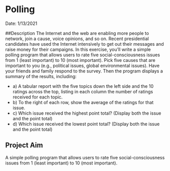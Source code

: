 # Polling
Date: 1/13/2021<br>

##Description
The Internet and the web are enabling more people to network, join a cause, voice opinions, and so on. Recent presidential candidates have used the Internet intensively to get out their messages and raise money for their campaigns. In this exercise, you’ll write a simple polling program that allows users to rate five social-consciousness issues from 1 (least important) to 10 (most important). Pick five causes that are important to you (e.g., political issues, global environmental issues). 
Have your friends and family respond to the survey. 
Then the program displays a summary of the results, including:
- a) A tabular report with the five topics down the left side and the 10 ratings across the top,
listing in each column the number of ratings received for each topic.
- b) To the right of each row, show the average of the ratings for that issue.
- c) Which issue received the highest point total? (Display both the issue and the point total)
- d) Which issue received the lowest point total? (Display both the issue and the point total)

## Project Aim
A simple polling program that allows users to rate five social-consciousness issues from 1 (least important) to 10 (most important).

